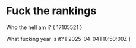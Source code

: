 # Fuck the rankings

Who the hell am I?
{ 17105521 }

What fucking year is it?
[ 2025-04-04T10:50:00Z ]
